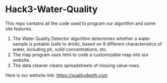 # Hack3-Water-Quality
This repo contains all the code used to program our algorithm and some site features. 
1. The Water Quality Detector algorithm determines whether a water sample is potable (safe to drink), based on 9 different characteristics of water, including ph, solid    concentrations, etc.
2. The map program uses html to code a customizable map into our website.
3. The data cleaner cleans spreadsheets of missing value rows.

Here is our website link: https://qualitydepth.com
